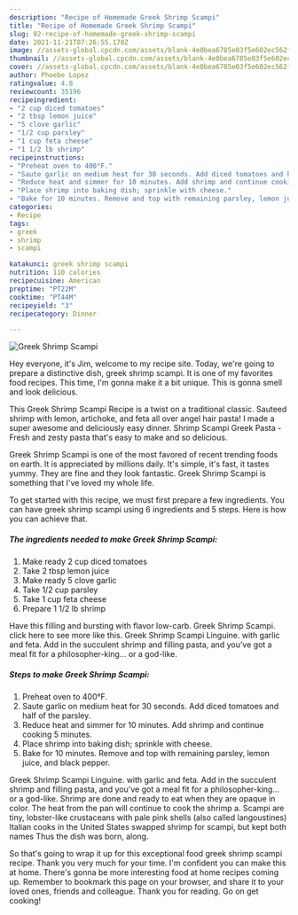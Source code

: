 ```yaml
---
description: "Recipe of Homemade Greek Shrimp Scampi"
title: "Recipe of Homemade Greek Shrimp Scampi"
slug: 92-recipe-of-homemade-greek-shrimp-scampi
date: 2021-11-21T07:26:55.170Z
image: //assets-global.cpcdn.com/assets/blank-4e0bea6785e03f5e602ec562f230caae08da540cada707380b4fe1bbebba43da.png
thumbnail: //assets-global.cpcdn.com/assets/blank-4e0bea6785e03f5e602ec562f230caae08da540cada707380b4fe1bbebba43da.png
cover: //assets-global.cpcdn.com/assets/blank-4e0bea6785e03f5e602ec562f230caae08da540cada707380b4fe1bbebba43da.png
author: Phoebe Lopez
ratingvalue: 4.8
reviewcount: 35196
recipeingredient:
- "2 cup diced tomatoes"
- "2 tbsp lemon juice"
- "5 clove garlic"
- "1/2 cup parsley"
- "1 cup feta cheese"
- "1 1/2 lb shrimp"
recipeinstructions:
- "Preheat oven to 400°F."
- "Saute garlic on medium heat for 30 seconds. Add diced tomatoes and half of the parsley."
- "Reduce heat and simmer for 10 minutes. Add shrimp and continue cooking 5 minutes."
- "Place shrimp into baking dish; sprinkle with cheese."
- "Bake for 10 minutes. Remove and top with remaining parsley, lemon juice, and black pepper."
categories:
- Recipe
tags:
- greek
- shrimp
- scampi

katakunci: greek shrimp scampi 
nutrition: 110 calories
recipecuisine: American
preptime: "PT22M"
cooktime: "PT44M"
recipeyield: "3"
recipecategory: Dinner

---
```



![Greek Shrimp Scampi](//assets-global.cpcdn.com/assets/blank-4e0bea6785e03f5e602ec562f230caae08da540cada707380b4fe1bbebba43da.png)

Hey everyone, it's Jim, welcome to my recipe site. Today, we're going to prepare a distinctive dish, greek shrimp scampi. It is one of my favorites food recipes. This time, I'm gonna make it a bit unique. This is gonna smell and look delicious.

This Greek Shrimp Scampi Recipe is a twist on a traditional classic. Sauteed shrimp with lemon, artichoke, and feta all over angel hair pasta! I made a super awesome and deliciously easy dinner. Shrimp Scampi Greek Pasta - Fresh and zesty pasta that&#39;s easy to make and so delicious.

Greek Shrimp Scampi is one of the most favored of recent trending foods on earth. It is appreciated by millions daily. It's simple, it's fast, it tastes yummy. They are fine and they look fantastic. Greek Shrimp Scampi is something that I've loved my whole life.


To get started with this recipe, we must first prepare a few ingredients. You can have greek shrimp scampi using 6 ingredients and 5 steps. Here is how you can achieve that.

<!--inarticleads1-->

##### The ingredients needed to make Greek Shrimp Scampi:

1. Make ready 2 cup diced tomatoes
1. Take 2 tbsp lemon juice
1. Make ready 5 clove garlic
1. Take 1/2 cup parsley
1. Take 1 cup feta cheese
1. Prepare 1 1/2 lb shrimp


Have this filling and bursting with flavor low-carb. Greek Shrimp Scampi. click here to see more like this. Greek Shrimp Scampi Linguine. with garlic and feta. Add in the succulent shrimp and filling pasta, and you&#39;ve got a meal fit for a philosopher-king… or a god-like. 

<!--inarticleads2-->

##### Steps to make Greek Shrimp Scampi:

1. Preheat oven to 400°F.
1. Saute garlic on medium heat for 30 seconds. Add diced tomatoes and half of the parsley.
1. Reduce heat and simmer for 10 minutes. Add shrimp and continue cooking 5 minutes.
1. Place shrimp into baking dish; sprinkle with cheese.
1. Bake for 10 minutes. Remove and top with remaining parsley, lemon juice, and black pepper.


Greek Shrimp Scampi Linguine. with garlic and feta. Add in the succulent shrimp and filling pasta, and you&#39;ve got a meal fit for a philosopher-king… or a god-like. Shrimp are done and ready to eat when they are opaque in color. The heat from the pan will continue to cook the shrimp a. Scampi are tiny, lobster-like crustaceans with pale pink shells (also called langoustines) Italian cooks in the United States swapped shrimp for scampi, but kept both names Thus the dish was born, along. 

So that's going to wrap it up for this exceptional food greek shrimp scampi recipe. Thank you very much for your time. I'm confident you can make this at home. There's gonna be more interesting food at home recipes coming up. Remember to bookmark this page on your browser, and share it to your loved ones, friends and colleague. Thank you for reading. Go on get cooking!
